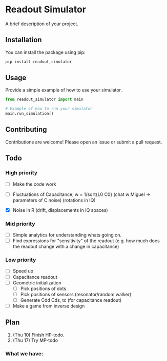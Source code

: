 # Readout Simulator

A brief description of your project.

## Installation

You can install the package using pip:

```bash
pip install readout_simulator
```

## Usage

Provide a simple example of how to use your simulator.

```python
from readout_simulator import main

# Example of how to run your simulator
main.run_simulation()
```

## Contributing

Contributions are welcome! Please open an issue or submit a pull request.


## Todo

### High priority
- [ ] Make the code work
- [ ] Fluctuations of Capacitance, w = 1/sqrt{L0 C0} (chat w Miguel -> parameters of C noise) (rotations in IQ)
- [x] Noise in R (drift, displacements in IQ spaces)


### Mid priority
- [ ] Simple analytics for understanding whats going on.
- [ ] Find expressions for "sensitivity" of the readout (e.g. how much does the readout change with a change in capacitance)

### Low priority
- [ ] Speed up
- [ ] Capacitance readout
- [ ] Geometric initialization
  - [ ] Pick positions of dots
  - [ ] Pick positions of sensors (resonator/random walker)
  - [ ] Generate Cdd Cds, tc (for capacitance readout)
- [ ] Make a game from inverse design

## Plan
1. (Thu 10) Finish HP-todo. 
2. (Thu 17) Try MP-todo



### What we have:
